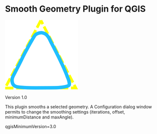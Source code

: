 # Smooth Geometry Plugin for QGIS


![image](https://github.com/ValPinnaSardinia/Smooth_Geometry_Plugin/blob/main/images/smooth_geometry2.png)

Version 1.0

This plugin smooths a selected geometry. A Configuration dialog window permits to change the smoothing settings (iterations, offset, minimumDistance and maxAngle).

qgisMinimumVersion=3.0

